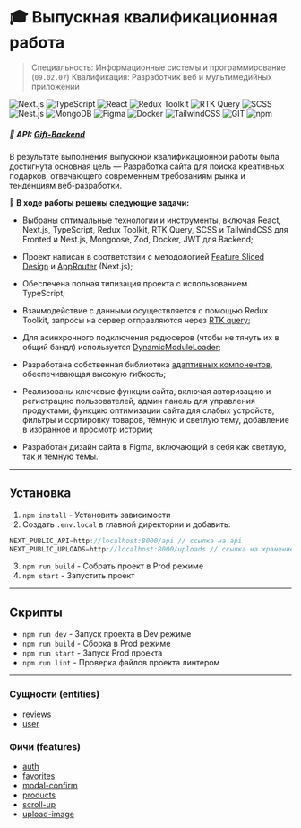 # 🎓 Выпускная квалификационная работа

> Специальность: Информационные системы и программирование (`09.02.07`)
> Квалификация: Разработчик веб и мультимедийных приложений

![Next.js](https://img.shields.io/badge/Next.js-000?logo=nextdotjs&logoColor=fff&style=for-the-badge)
![TypeScript](https://img.shields.io/badge/TypeScript-007ACC?style=for-the-badge&logo=typescript&logoColor=white)
![React](https://img.shields.io/badge/React-20232A?style=for-the-badge&logo=react&logoColor=61DAFB)
![Redux Toolkit](https://img.shields.io/badge/Redux_Toolkit-593D88?style=for-the-badge&logo=redux&logoColor=white)
![RTK Query](https://img.shields.io/badge/RTK_Query-593D88?style=for-the-badge&logo=rtk&logoColor=white)
![SCSS](https://img.shields.io/badge/Scss-CC6699?style=for-the-badge&logo=sass&logoColor=white)
![Nest.js](https://img.shields.io/badge/nest.js-%23DD0031.svg?&style=for-the-badge&logo=nestjs&logoColor=white)
![MongoDB](https://img.shields.io/badge/MongoDB-4EA94B?style=for-the-badge&logo=mongodb&logoColor=white)
![Figma](https://img.shields.io/badge/Figma-F24E1E?style=for-the-badge&logo=figma&logoColor=white)
![Docker](https://img.shields.io/badge/docker-%230db7ed.svg?style=for-the-badge&logo=docker&logoColor=white)
![TailwindCSS](https://img.shields.io/badge/Tailwind_CSS-38B2AC?style=for-the-badge&logo=tailwind-css&logoColor=white)
![GIT](https://img.shields.io/badge/GIT-E44C30?style=for-the-badge&logo=git&logoColor=white)
![npm](https://img.shields.io/badge/npm-CB3837?style=for-the-badge&logo=npm&logoColor=white)

##### 🔗 API: [Gift-Backend](https://github.com/MarkMelior/Gift-Backend)

В результате выполнения выпускной квалификационной работы была достигнута основная цель — Разработка сайта для поиска креативных подарков, отвечающего современным требованиям рынка и тенденциям веб-разработки.

**📌 В ходе работы решены следующие задачи:**

- Выбраны оптимальные технологии и инструменты, включая React, Next.js, TypeScript, Redux Toolkit, RTK Query, SCSS и TailwindCSS для Fronted и Nest.js, Mongoose, Zod, Docker, JWT для Backend;

- Проект написан в соответствии с методологией [Feature Sliced Design](https://feature-sliced.design/docs) и [AppRouter](https://nextjs.org/docs/app) (Next.js);

- Обеспечена полная типизация проекта с использованием TypeScript;

- Взаимодействие с данными осуществляется с помощью Redux Toolkit, запросы на сервер отправляются через [RTK query](/src/shared/api/rtkApi.ts);

- Для асинхронного подключения редюсеров (чтобы не тянуть их в общий бандл) используется [DynamicModuleLoader](/src/shared/lib/components/dynamic-module-loader/dynamic-module-loader.tsx);

- Разработана собственная библиотека [адаптивных компонентов](/src/shared/ui), обеспечивающая высокую гибкость;

- Реализованы ключевые функции сайта, включая авторизацию и регистрацию пользователей, админ панель для управления продуктами, функцию оптимизации сайта для слабых устройств, фильтры и сортировку товаров, тёмную и светлую тему, добавление в избранное и просмотр истории;

- Разработан дизайн сайта в Figma, включающий в себя как светлую, так и темную темы.

---

## Установка

1. `npm install` - Установить зависимости
2. Создать `.env.local` в главной директории и добавить:

```js
NEXT_PUBLIC_API=http://localhost:8000/api // ссылка на api
NEXT_PUBLIC_UPLOADS=http://localhost:8000/uploads // ссылка на хранение данных
```

3. `npm run build` - Собрать проект в Prod режиме
4. `npm start` - Запустить проект

---

## Скрипты

- `npm run dev` - Запуск проекта в Dev режиме
- `npm run build` - Сборка в Prod режиме
- `npm run start` - Запуск Prod проекта
- `npm run lint` - Проверка файлов проекта линтером

---

### Сущности (entities)

- [reviews](/src/entities/reviews)
- [user](/src/entities/User)

### Фичи (features)

- [auth](/src/features/Auth)
- [favorites](/src/features/favorites)
- [modal-confirm](/src/features/modal-confirm)
- [products](/src/features/products)
- [scroll-up](/src/features/scroll-up)
- [upload-image](/src/features/upload-image)
